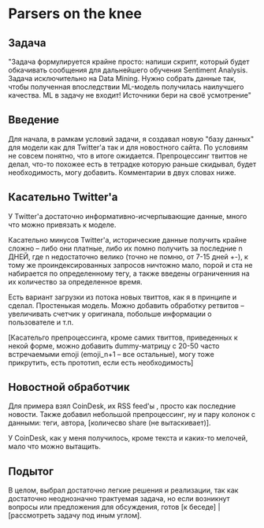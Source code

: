 # Parsers on the knee
## Задача
"Задача формулируется крайне просто: напиши скрипт, который будет обкачивать сообщения для дальнейшего обучения Sentiment Analysis. Задача исключительно на Data Mining. Нужно собрать данные так, чтобы полученная впоследствии ML-модель получилась наилучшего качества. ML в задачу не входит! Источники бери на своё усмотрение"

## Введение
Для начала, в рамкам условий задачи, я создавал новую "базу данных" для модели как для Twitter'а так и для новостного сайта. По условиям не совсем понятно, что в итоге ожидается. Препроцессинг твиттов не делал, что-то похожее есть в тетрадке которую раньше скидывал, будет необходимость, могу добавить. Комментарии в двух словах ниже.

## Касательно Twitter'а
У Twitter'а достаточно информативно-исчерпывающие данные, много что можно привязать к моделе.

Касательно минусов Twitter'а, исторические данные получить крайне сложно – либо они платные, либо их помно получить за последние n ДНЕЙ, где n недостаточно велико (точно не помню, от 7-15 дней +-), к тому же проиндексированных запросов ничтожно мало, порой и ста не набирается по определенному тегу, а также введены ограниченния на их количество за определенное время.

Есть вариант загрузки из потока новых твиттов, как я в принципе и сделал. Простенькая модель. Можно добавить обработку ретвитов – увеличивать счетчик у оригинала, побольше информации о пользователе и т.п.

[Касательго препроцессинга, кроме самих твиттов, приведенных к некой форме, можно добавить dummy-матрицу с 20-50 часто встречаемыми emoji (emoji_n+1 – все остальные), могу тоже прикрутить, есть прототип, если есть необходимость]

## Новостной обработчик
Для примера взял CoinDesk, их RSS feed'ы , просто как последние новости. Также добавил небольшой препроцессинг, ну и пару колонок с данными: теги, автора, [количесво share (не вытаскивает)].

У CoinDesk, как у меня получилось, кроме текста и каких-то мелочей, мало что можно вытащить.

## Подытог
В целом, выбрал достаточно легкие решения и реализации, так как достаточно неоднозначно трактуемая задача, но если возникнут вопросы или предложения для обсуждения, готов [к беседе] | [рассмотреть задачу под иным углом].
